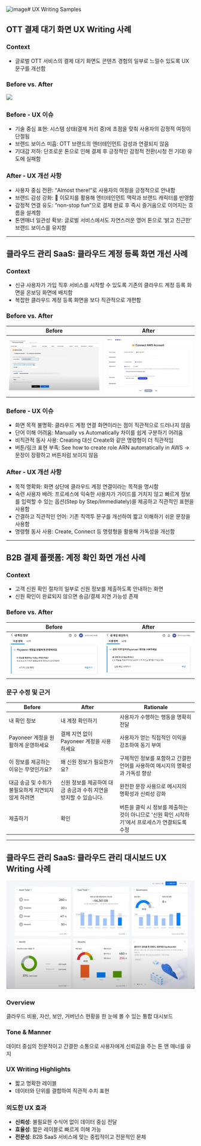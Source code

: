 <img width="1536" height="1024" alt="image" src="https://github.com/user-attachments/assets/542675c0-3f2b-4b85-83c2-af61cc71d52b" /># UX Writing Samples

## OTT 결제 대기 화면 UX Writing 사례

### Context

- 글로벌 OTT 서비스의 결제 대기 화면도 콘텐츠 경험의 일부로 느낄수 있도록 UX 문구를 개선함 

### Before vs. After

![](../../assets/OTT-payment)

### Before - UX 이슈

- 기술 중심 표현: 시스템 상태(결제 처리 중)에 초점을 맞춰 사용자의 감정적 여정이 단절됨
- 브랜드 보이스 미흡: OTT 브랜드의 엔터테인먼트 감성과 연결되지 않음
- 기대감 저하: 단조로운 톤으로 인해 결제 후 긍정적인 감정적 전환(시청 전 기대) 유도에 실패함
  
### After - UX 개선 사항

- 사용자 중심 전환: “Almost there!”로 사용자의 여정을 긍정적으로 안내함
- 브랜드 감성 강화: 🍿 이모지를 활용해 엔터테인먼트 맥락과 브랜드 캐릭터를 반영함
- 감정적 연결 유도: “non-stop fun”으로 결제 완료 후 즉시 즐거움으로 이어지는 흐름을 설계함
- 톤앤매너 일관성 확보: 글로벌 서비스에서도 자연스러운 영어 톤으로 ‘밝고 친근한’ 브랜드 보이스를 유지함

---

## 클라우드 관리 SaaS: 클라우드 계정 등록 화면 개선 사례

### Context

- 신규 사용자가 가입 직후 서비스를 시작할 수 있도록 기존의 클라우드 계정 등록 화면을 온보딩 화면에 배치함
- 복잡한 클라우드 계정 등록 화면을 보다 직관적으로 개편함

### Before vs. After

| Before | After |
|--------|-------|
| ![Before](../../assets/aws_before.jpg) | ![After](../../assets/aws_after.jpg) |

### Before - UX 이슈

- 화면 목적 불명확: 클라우드 계정 연결 화면이라는 점이 직관적으로 드러나지 않음
- 단어 이해 어려움: Manually vs Automatically 차이를 쉽게 구분하기 어려움
- 비직관적 동사 사용: Creating 대신 Create와 같은 명령형이 더 직관적임
- 버튼/링크 표현 부족: See how to create role ARN automatically in AWS → 문장이 장황하고 버튼처럼 보이지 않음

### After - UX 개선 사항

- 목적 명확화: 화면 상단에 클라우드 계정 연결이라는 목적을 명시함
- 숙련 사용자 배려: 프로세스에 익숙한 사용자가 가이드를 거치지 않고 빠르게 정보를 입력할 수 있는 옵션(Step by Step/Immediately)을 제공하고 직관적인 표현을 사용함
- 간결하고 직관적인 언어: 기존 직역투 문구를 개선하여 짧고 이해하기 쉬운 문장을 사용함
- 명령형 동사 사용: Create, Connect 등 명령형을 활용해 가독성을 개선함

---

## B2B 결제 플랫폼: 계정 확인 화면 개선 사례

### Context
- 고객 신원 확인 절차의 일부로 신원 정보를 제출하도록 안내하는 화면
- 신원 확인이 완료되지 않으면 송금/결제 지연 가능성 존재

### Before vs. After

| Before | After |
|--------|-------|
| ![Before](../../assets/payoneer_before.jpg) | ![After](../../assets/payoneer_after.jpg) |

### 문구 수정 및 근거 

| Before | After | Rationale |
|--------|-------|---------------------------------------------|
| 내 확인 정보 | 내 계정 확인하기 | 사용자가 수행하는 행동을 명확히 전달 |
| Payoneer 계정을 원활하게 운영하세요 | 결제 지연 없이 Payoneer 계정을 사용하세요 | 사용자가 얻는 직접적인 이익을 강조하여 동기 부여 |
| 이 정보를 제공하는 이유는 무엇인가요? | 왜 신원 정보가 필요한가요? | 구체적인 정보를 포함하고 간결한 언어를 사용하여 메시지의 명확성과 가독성 향상 |
| 대금 송금 및 수취가 불필요하게 지연되지 않게 하려면 | 신원 정보를 제공하여 대금 송금과 수취 지연을 방지할 수 있습니다. | 완전한 문장 사용으로 메시지의 명확성과 신뢰성 강화 |
| 제출하기 | 확인 | 버튼을 클릭 시 정보를 제출하는 것이 아니므로 '신원 확인 시작하기'에서 프로세스가 연결되도록 수정 |

---

## 클라우드 관리 SaaS: 클라우드 관리 대시보드 UX Writing 사례

![Dashboard](../../assets/360_dashboard.jpg)

### Overview

클라우드 비용, 자산, 보안, 거버넌스 현황을 한 눈에 볼 수 있는 통합 대시보드

### Tone & Manner

데이터 중심의 전문적이고 간결한 소통으로 사용자에게 신뢰감을 주는 톤 앤 매너를 유지

### UX Writing Highlights

- 짧고 명확한 레이블
- 데이터와 단위를 결합하여 직관적 수치 표현

### 의도한 UX 효과

- **신뢰성**: 불필요한 수식어 없이 데이터 중심 전달
- **효율성**: 짧은 레이블로 빠르게 이해 가능
- **전문성**: B2B SaaS 서비스에 맞는 중립적이고 전문적인 문체












